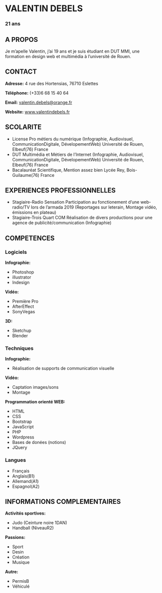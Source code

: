 # VALENTIN DEBELS
### 21 ans

## A PROPOS
Je m’apelle Valentin, j’ai 19 ans et je suis étudiant en DUT MMI, une formation en design web et multimédia à l’université de Rouen.

## CONTACT

__Adresse:__
4 rue des Hortensias, 76710 Eslettes

__Téléphone:__
(+33)6 68 15 40 64 

__Email:__
valentin.debels@orange.fr

__Website:__
www.valentindebels.fr

## SCOLARITE
* License Pro métiers du numérique (Infographie, Audiovisuel, CommunicationDigitale, DévelopementWeb) Université de Rouen, Elbeuf(76) France
* DUT Multimédia et Métiers de l’Internet (Infographie, Audiovisuel, CommunicationDigitale, DévelopementWeb) Université de Rouen, Elbeuf(76) France
* Bacalauréat Scientifique, Mention assez bien Lycée Rey, Bois-Guilaume(76) France

## EXPERIENCES PROFESSIONNELLES
* Stagiaire-Radio Sensation Participation au fonctionement d’une web-radio/TV lors de l’armada 2019 (Reportages sur leterain, Montage vidéo, émissions en plateau)
* Stagiaire-Trois Quart COM Réalisation de divers productions pour une agence de publicité/communication (Infographie)

## COMPETENCES
### Logiciels 
__Infographie:__
- Photoshop
- illustrator
- Indesign 

__Vidéo:__
- Première Pro
- AfterEffect
- SonyVegas 

__3D:__
- Sketchup
- Blender

### Techniques

__Infographie:__ 
- Réalisation de supports de communication visuelle

__Vidéo:__ 
- Captation images/sons
- Montage

__Programmation orienté WEB:__
- HTML
- CSS
- Bootstrap
- JavaScript
- PHP
- Wordpress
- Bases de donées (notions)
- JQuery

### Langues 
- Français
- Anglais(B1)
- Allemand(A1)
- Espagnol(A2)

## INFORMATIONS COMPLEMENTAIRES
__Activités sportives:__  
- Judo (Ceinture noire 1DAN)
- Handball (NiveauR2)

__Passions:__ 
- Sport
- Desin
- Création
- Musique

__Autre:__
- PermisB
- Véhiculé
